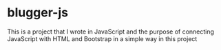 # blugger-js
This is a project that I wrote in JavaScript and the purpose of connecting JavaScript with HTML and Bootstrap in a simple way in this project
